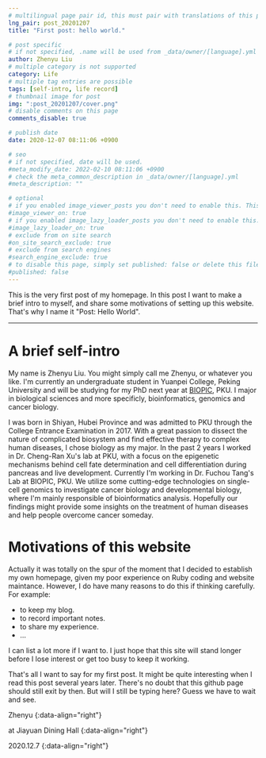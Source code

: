 ```yaml
---
# multilingual page pair id, this must pair with translations of this page. (This name must be unique)
lng_pair: post_20201207
title: "First post: hello world."

# post specific
# if not specified, .name will be used from _data/owner/[language].yml
author: Zhenyu Liu
# multiple category is not supported
category: Life
# multiple tag entries are possible
tags: [self-intro, life record]
# thumbnail image for post
img: ":post_20201207/cover.png"
# disable comments on this page
comments_disable: true

# publish date
date: 2020-12-07 08:11:06 +0900

# seo
# if not specified, date will be used.
#meta_modify_date: 2022-02-10 08:11:06 +0900
# check the meta_common_description in _data/owner/[language].yml
#meta_description: ""

# optional
# if you enabled image_viewer_posts you don't need to enable this. This is only if image_viewer_posts = false
#image_viewer_on: true
# if you enabled image_lazy_loader_posts you don't need to enable this. This is only if image_lazy_loader_posts = false
#image_lazy_loader_on: true
# exclude from on site search
#on_site_search_exclude: true
# exclude from search engines
#search_engine_exclude: true
# to disable this page, simply set published: false or delete this file
#published: false
---
```


<!-- outline-start -->

This is the very first post of my homepage. In this post I want to make a brief intro to myself,  and share  some  motivations of setting up this website. That's why I name it "Post: Hello World".

<!-- outline-end -->

---

# A brief self-intro

  My name is Zhenyu Liu. You might simply call me Zhenyu, or whatever you like. I'm currently an undergraduate student in Yuanpei College, Peking University and will be studying for my PhD next year at [BIOPIC](https://biopic.pku.edu.cn/english/index.htm), PKU. I major in biological sciences and more specificly, bioinformatics, genomics and cancer biology.

  I was born in Shiyan, Hubei Province and was admitted to PKU through the College Entrance Examination in 2017. With a great passion to dissect the nature of complicated  biosystem and find effective therapy  to complex  human diseases, I chose biology as my major.  In the past 2 years I worked in Dr. Cheng-Ran Xu's lab at PKU, with a focus on the epigenetic mechanisms behind cell fate determination and cell differentiation during pancreas and live development. Currently I'm working in Dr. Fuchou Tang's Lab at BIOPIC, PKU. We utilize some cutting-edge technologies on single-cell genomics to investigate cancer biology and developmental biology, where I'm mainly responsible of bioinformatics analysis. Hopefully our findings might provide some insights on the treatment of human diseases and help people overcome cancer someday.


# Motivations of this website

  Actually it was totally on the spur of the moment that I decided to establish my own homepage, given my poor experience on Ruby coding and website maintance. However, I do have many reasons to do this if thinking carefully. For example:
  - to keep my blog.
  - to record important notes.
  - to share my experience.
  - ...



I can list a lot more if I want to. I just hope that this site will stand longer before I lose interest or get too busy to keep it working.

  That's all I want to say for my first post. It might be quite interesting when I read this post several years later. There's no doubt that this github page should still exit by then. But will I still be typing here? Guess we have to wait and see.

  Zhenyu
  {:data-align="right"}

  at Jiayuan Dining Hall
  {:data-align="right"}

  2020.12.7
  {:data-align="right"}